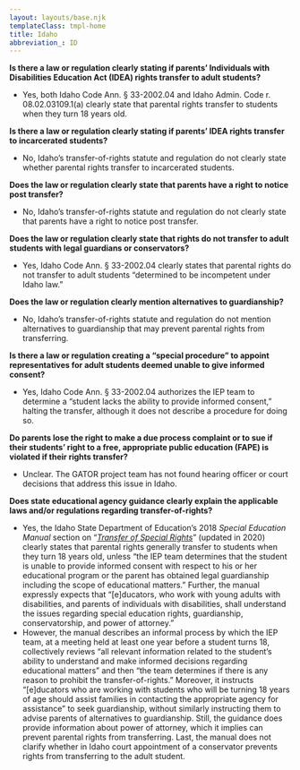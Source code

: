 ```yaml
---
layout: layouts/base.njk
templateClass: tmpl-home
title: Idaho
abbreviation_: ID
---
```


**Is there a law or regulation clearly stating if parents’ Individuals with Disabilities Education Act (IDEA) rights transfer to adult students?**

- Yes, both Idaho Code Ann. § 33-2002.04 and Idaho Admin. Code r. 08.02.03109.1(a) clearly state that parental rights transfer to students when they turn 18 years old.

**Is there a law or regulation clearly stating if parents’ IDEA rights transfer to incarcerated students?**

- No, Idaho’s transfer-of-rights statute and regulation do not clearly state whether parental rights transfer to incarcerated students.

**Does the law or regulation clearly state that parents have a right to notice post transfer?**

- No, Idaho’s transfer-of-rights statute and regulation do not clearly state that parents have a right to notice post transfer.

**Does the law or regulation clearly state that rights do not transfer to adult students with legal guardians or conservators?**

- Yes, Idaho Code Ann. § 33-2002.04 clearly states that parental rights do not transfer to adult students “determined to be incompetent under Idaho law.”

**Does the law or regulation clearly mention alternatives to guardianship?**

- No, Idaho’s transfer-of-rights statute and regulation do not mention alternatives to guardianship that may prevent parental rights from transferring.

**Is there a law or regulation creating a “special procedure” to appoint representatives for adult students deemed unable to give informed consent?**

- Yes, Idaho Code Ann. § 33-2002.04 authorizes the IEP team to determine a “student lacks the ability to provide informed consent,” halting the transfer, although it does not describe a procedure for doing so.

**Do parents lose the right to make a due process complaint or to sue if their students’ right to a free, appropriate public education (FAPE) is violated if their rights transfer?**

- Unclear. The GATOR project team has not found hearing officer or court decisions that address this issue in Idaho.

**Does state educational agency guidance clearly explain the applicable laws and/or regulations regarding transfer-of-rights?**

- Yes, the Idaho State Department of Education’s 2018 _Special Education Manual_ section on “[_Transfer of Special Rights_](https://www.sde.idaho.gov/sped/sped-manual/files/chapters/chapter-11-procedural-safeguards/Transfer-of-Special-Education-Rights.pdf)” (updated in 2020) clearly states that parental rights generally transfer to students when they turn 18 years old, unless “the IEP team determines that the student is unable to provide informed consent with respect to his or her educational program or the parent has obtained legal guardianship including the scope of educational matters.” Further, the manual expressly expects that “\[e\]ducators, who work with young adults with disabilities, and parents of individuals with disabilities, shall understand the issues regarding special education rights, guardianship, conservatorship, and power of attorney.”
- However, the manual describes an informal process by which the IEP team, at a meeting held at least one year before a student turns 18, collectively reviews “all relevant information related to the student’s ability to understand and make informed decisions regarding educational matters” and then “the team determines if there is any reason to prohibit the transfer-of-rights.” Moreover, it instructs “\[e\]ducators who are working with students who will be turning 18 years of age should assist families in contacting the appropriate agency for assistance” to seek guardianship, without similarly instructing them to advise parents of alternatives to guardianship. Still, the guidance does provide information about power of attorney, which it implies can prevent parental rights from transferring. Last, the manual does not clarify whether in Idaho court appointment of a conservator prevents rights from transferring to the adult student.
